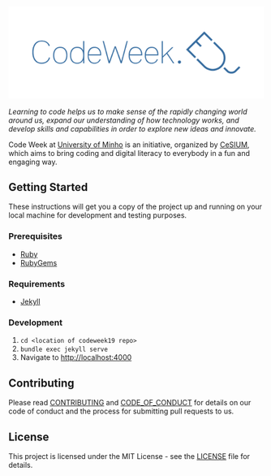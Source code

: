 [cesium]: http://cesium.di.uminho.pt
[uminho]: http://uminho.pt

<div align="center">
  <a href="http://codeweek.cesium.di.uminho.pt">
    <img src="assets/img/logo.png" alt="Code Week 2018">
  </a>
</div>

*Learning to code helps us to make sense of the rapidly changing world around
us, expand our understanding of how technology works, and develop skills and
capabilities in order to explore new ideas and innovate.*

Code Week at [University of Minho][uminho] is an initiative, organized by
[CeSIUM][cesium], which aims to bring coding and digital literacy to everybody
in a fun and engaging way.

## Getting Started

These instructions will get you a copy of the project up and running on your
local machine for development and testing purposes.

### Prerequisites

* [Ruby](https://www.ruby-lang.org/en/downloads/)
* [RubyGems](https://rubygems.org/pages/download)

### Requirements

* [Jekyll](https://jekyllrb.com/docs/installation/)

### Development

1. `cd <location of codeweek19 repo>`
2. `bundle exec jekyll serve`
3. Navigate to <http://localhost:4000>

## Contributing

Please read [CONTRIBUTING](CONTRIBUTING.md) and
[CODE_OF_CONDUCT](CODE_OF_CONDUCT.md) for details on our code of conduct and
the process for submitting pull requests to us.

## License

This project is licensed under the MIT License - see the [LICENSE](LICENSE.txt)
file for details.
